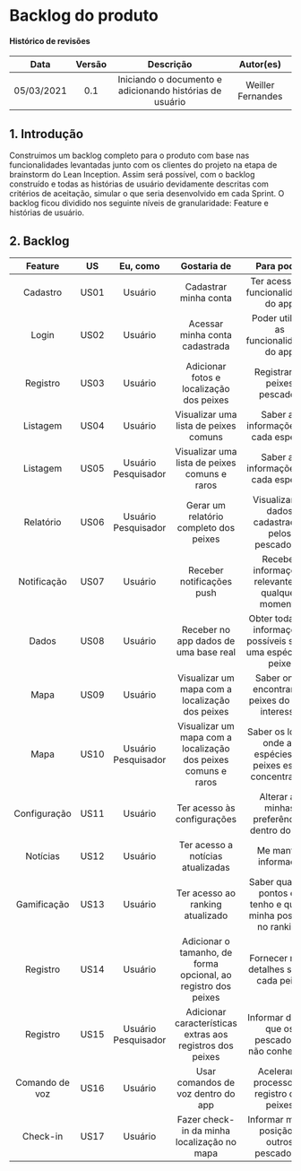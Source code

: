 # Backlog do produto

#### Histórico de revisões
|   Data   |  Versão  |  Descrição   |  Autor(es)   |
|:--------:|:--------:|:-----------:|:-------------:|
|05/03/2021|0.1| Iniciando o documento e adicionando histórias de usuário|Weiller Fernandes|

## 1. Introdução

Construimos um backlog completo para o produto com base nas funcionalidades levantadas junto com os clientes do projeto na etapa de brainstorm do Lean Inception. Assim será possível, com o backlog construído e todas as histórias de usuário devidamente descritas com critérios de aceitação, simular o que seria desenvolvido em cada Sprint. O backlog ficou dividido nos seguinte níveis de granularidade: Feature e histórias de usuário.

## 2. Backlog

| Feature | US | Eu, como | Gostaria de | Para poder | Priorização |
| :---: | :---: | :---: | :---: | :---: | :---: |
| Cadastro | US01 | Usuário | Cadastrar minha conta | Ter acesso às funcionalidades do app | Alta |
| Login | US02 | Usuário | Acessar minha conta cadastrada | Poder utilizar as funcionalidades do app  | Alta |
| Registro | US03 | Usuário | Adicionar fotos e localização dos peixes | Registrar os peixes pescados | Alta |
| Listagem | US04 | Usuário | Visualizar uma lista de peixes comuns | Saber as informações de cada espécie | Baixa |
| Listagem | US05 | Usuário Pesquisador | Visualizar uma lista de peixes comuns e raros | Saber as informações de cada espécie | Alta |
| Relatório | US06 | Usuário Pesquisador | Gerar um relatório completo dos peixes |Visualizar os dados cadastrados pelos pescadores  | Alta |
| Notificação | US07 | Usuário | Receber notificações push | Receber informações relevantes a qualquer momento | Baixa |
| Dados | US08 | Usuário | Receber no app dados de uma base real | Obter todas as informações possíveis sobre uma espécie de peixe | Alta |
| Mapa | US09 | Usuário | Visualizar um mapa com a localização dos peixes | Saber onde encontrar os peixes do meu interesse | Média |
| Mapa | US10 | Usuário Pesquisador | Visualizar um mapa com a localização dos peixes comuns e raros | Saber os locais onde as espécies de peixes estão concentradas | Baixa |
| Configuração | US11 | Usuário | Ter acesso às configurações | Alterar as minhas preferências dentro do app | Alta |
| Notícias | US12 | Usuário | Ter acesso a notícias atualizadas | Me manter informado | Média |
| Gamificação | US13 | Usuário | Ter acesso ao ranking atualizado | Saber quantos pontos eu tenho e qual a minha posição no ranking | Baixa |
| Registro | US14 | Usuário | Adicionar o tamanho, de forma opcional, ao registro dos peixes | Fornecer mais detalhes sobre cada peixe | Baixa |
| Registro | US15 | Usuário Pesquisador | Adicionar características extras aos registros dos peixes | Informar dados que os pescadores não conhecem | Alta |
| Comando de voz | US16 | Usuário | Usar comandos de voz dentro do app | Acelerar o processo de registro dos peixes | Baixa |
| Check-in | US17 | Usuário | Fazer check-in da minha localização no mapa | Informar minha posição a outros pescadores | Baixa |
